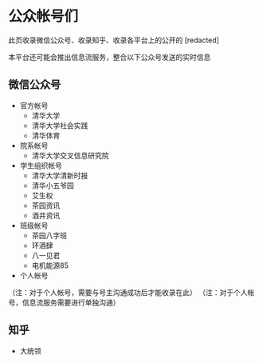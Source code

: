 # 公众帐号们

此页收录微信公众号、收录知乎、收录各平台上的公开的 [redacted]

本平台还可能会推出信息流服务，整合以下公众号发送的实时信息

## 微信公众号

- 官方帐号
    - 清华大学
    - 清华大学社会实践
    - 清华体育
- 院系帐号
    - 清华大学交叉信息研究院
- 学生组织帐号
    - 清华大学清新时报
    - 清华小五爷园
    - 艾生权
    - 茶园资讯
    - 酒井资讯
- 班级帐号
    - 茶园八字班
    - 环酒肆
    - 八一见君
    - 电机能源85
- 个人帐号

（注：对于个人帐号，需要与号主沟通成功后才能收录在此）
（注：对于个人帐号，信息流服务需要进行单独沟通）

## 知乎

* 大统领
